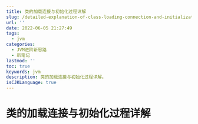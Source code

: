 ```yaml
---
title: 类的加载连接与初始化过程详解
slug: /detailed-explanation-of-class-loading-connection-and-initialization-process.html
url: ''
date: 2022-06-05 21:27:49
tags:
  - jvm
categories:
  - JVM进阶新思路
  - 新笔记
lastmod: ''
toc: true
keywords: jvm
description: 类的加载连接与初始化过程详解。
isCJKLanguage: true
---
```

# 类的加载连接与初始化过程详解